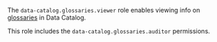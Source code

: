 The `data-catalog.glossaries.viewer` role enables viewing info on [glossaries](../../../metadata-hub/concepts/data-catalog.md#glossaries-and-terms) in Data Catalog.

This role includes the `data-catalog.glossaries.auditor` permissions.

